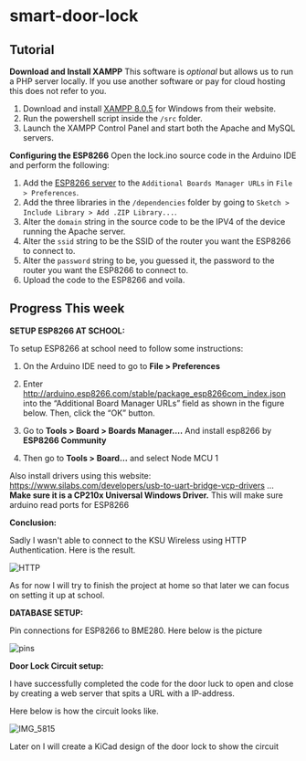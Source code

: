# smart-door-lock

## Tutorial

**Download and Install XAMPP**
This software is _optional_ but allows us to run a PHP server locally.
If you use another software or pay for cloud hosting this does not refer to you.

1. Download and install [XAMPP 8.0.5](https://www.apachefriends.org/index.html) for Windows from their website.
2. Run the powershell script inside the `/src` folder.
3. Launch the XAMPP Control Panel and start both the Apache and MySQL servers.

**Configuring the ESP8266**
Open the lock.ino source code in the Arduino IDE and perform the following:
1. Add the [ESP8266 server](https://arduino.esp8266.com/stable/package_esp8266com_index.json) to the `Additional Boards Manager URLs` in `File > Preferences`.
2. Add the three libraries in the `/dependencies` folder by going to `Sketch > Include Library > Add .ZIP Library...`. 
3. Alter the `domain` string in the source code to be the IPV4 of the device running the Apache server.
4. Alter the `ssid` string to be the SSID of the router you want the ESP8266 to connect to.
5. Alter the `password` string to be, you guessed it, the password to the router you want the ESP8266 to connect to.
6. Upload the code to the ESP8266 and voila.

## Progress This week

**SETUP ESP8266 AT SCHOOL:**

To setup ESP8266 at school need to follow some instructions:

1. On the Arduino IDE need to go to **File > Preferences**

2. Enter http://arduino.esp8266.com/stable/package_esp8266com_index.json into the “Additional Board Manager URLs” field as shown in the figure below. Then, click the “OK” button.

3. Go to **Tools > Board > Boards Manager….** And install esp8266 by **ESP8266 Community**

4. Then go to **Tools > Board…** and select Node MCU 1

Also install drivers using this website: https://www.silabs.com/developers/usb-to-uart-bridge-vcp-drivers … **Make sure it is a CP210x Universal Windows Driver.** This will make sure arduino read ports for ESP8266

**Conclusion:**

Sadly I wasn't able to connect to the KSU Wireless using HTTP Authentication. Here is the result.

![HTTP](https://user-images.githubusercontent.com/80173030/110221670-3d612100-7e93-11eb-9f86-d111b6a979a4.PNG)


As for now I will try to finish the project at home so that later we can focus on setting it up at school.

**DATABASE SETUP:**

Pin connections for ESP8266 to BME280. Here below is the picture

![pins](https://user-images.githubusercontent.com/80173030/110221799-d132ed00-7e93-11eb-9d7d-8fa7f44277e9.PNG)

**Door Lock Circuit setup:**

I have successfully completed the code for the door luck to open and close by creating a web server that spits a URL with a IP-address.

Here below is how the circuit looks like.

![IMG_5815](https://user-images.githubusercontent.com/80173030/110705611-4700c680-81bc-11eb-9680-c4b955e040fd.jpg)


Later on I will create a KiCad design of the door lock to show the circuit


